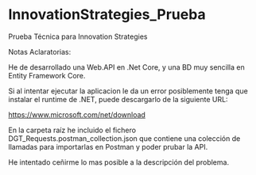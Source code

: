 # InnovationStrategies_Prueba
Prueba Técnica para Innovation Strategies

Notas Aclaratorias:

He de desarrollado una Web.API en .Net Core, y una BD muy sencilla en Entity Framework Core.

Si al intentar ejecutar la aplicacion le da un error posiblemente  tenga que instalar el runtime de .NET, puede descargarlo de la siguiente 
URL:

https://www.microsoft.com/net/download

En la carpeta raíz he incluido el fichero DGT_Requests.postman_collection.json que contiene una colección de llamadas para importarlas en 
Postman y poder prubar la API.

He intentado ceñirme lo mas posible a la descripción del problema.
